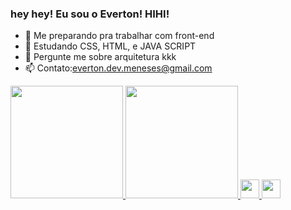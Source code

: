 ### hey hey! Eu sou o Everton! HIHI!

- 🔭 Me preparando pra trabalhar com front-end
- 🌱 Estudando CSS, HTML, e JAVA SCRIPT
- 💬 Pergunte me sobre arquitetura kkk
- 📫 Contato:everton.dev.meneses@gmail.com

<div>
  <a href="https://issuu.com/everton_szarq/docs/everton_fernando_portfolio/s/14106683">
    <img height="180em" src="https://github-readme-stats.vercel.app/api?username=EverSZarch&show_icons=true&theme=dracula&include_all_commits=true&count_private=true"/>
    <img height="180em" src="https://github-readme-stats.vercel.app/api/top-langs/?username=EverSZarch&layout=compact&langs_count=7&theme=dracula"/>
    <img height="30em" src="https://cdn.jsdelivr.net/gh/devicons/devicon/icons/bootstrap/bootstrap-original.svg">
    <img height="30em" src="https://cdn.jsdelivr.net/gh/devicons/devicon/icons/photoshop/photoshop-plain.svg">
    <div>
      
  
